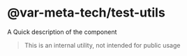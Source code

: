 # @var-meta-tech/test-utils

A Quick description of the component

> This is an internal utility, not intended for public usage
